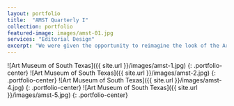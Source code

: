 ```yaml
---
layout: portfolio
title:  "AMST Quarterly I"
collection: portfolio
featured-image: images/amst-01.jpg
services: "Editorial Design"
excerpt: "We were given the opportunity to reimagine the look of the Art Museum of South Texas‘ quarterly newsletter, drawing inspiration from the pieces showcased in “El Color del Ser: Dorothy Hood”. Using a rich color palette, clean lines and simplistic typography, we blended the heady sensation of Hood’s work with the crisp aesthetics of AMST’s architecture."
---
```


![Art Museum of South Texas]({{ site.url }}/images/amst-1.jpg)
{: .portfolio-center}
![Art Museum of South Texas]({{ site.url }}/images/amst-2.jpg)
{: .portfolio-center}
![Art Museum of South Texas]({{ site.url }}/images/amst-4.jpg)
{: .portfolio-center}
![Art Museum of South Texas]({{ site.url }}/images/amst-5.jpg)
{: .portfolio-center}
